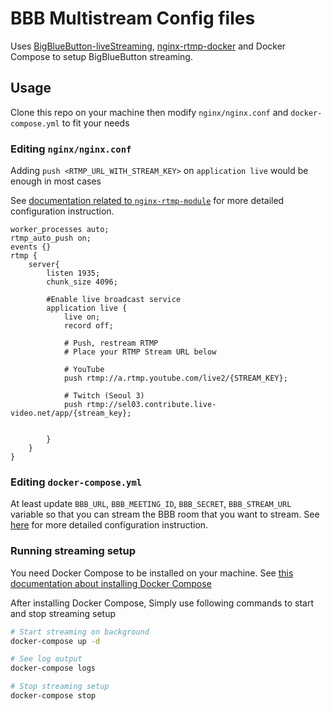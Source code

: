 # BBB Multistream Config files

Uses [BigBlueButton-liveStreaming](https://github.com/aau-zid/BigBlueButton-liveStreaming), [nginx-rtmp-docker](https://github.com/tiangolo/nginx-rtmp-docker) and Docker Compose to setup BigBlueButton streaming.

## Usage

Clone this repo on your machine then modify `nginx/nginx.conf` and `docker-compose.yml` to fit your needs

### Editing `nginx/nginx.conf`

Adding `push <RTMP_URL_WITH_STREAM_KEY>` on `application live` would be enough in most cases

See [documentation related to `nginx-rtmp-module`](https://github.com/arut/nginx-rtmp-module/wiki/Directives) for more detailed configuration instruction.

```
worker_processes auto;
rtmp_auto_push on;
events {}
rtmp {
    server{
        listen 1935;
        chunk_size 4096;

        #Enable live broadcast service
        application live {
            live on;
            record off;

            # Push, restream RTMP
            # Place your RTMP Stream URL below

            # YouTube
            push rtmp://a.rtmp.youtube.com/live2/{STREAM_KEY};

            # Twitch (Seoul 3)
            push rtmp://sel03.contribute.live-video.net/app/{stream_key};


        }
    }
}
```

### Editing `docker-compose.yml`

At least update `BBB_URL`, `BBB_MEETING_ID`, `BBB_SECRET`, `BBB_STREAM_URL` variable so that you can stream the BBB room that you want to stream. See [here](https://github.com/aau-zid/BigBlueButton-liveStreaming) for more detailed configuration instruction.

### Running streaming setup
You need Docker Compose to be installed on your machine. See [this documentation about installing Docker Compose](https://docs.docker.com/compose/install/)

After installing Docker Compose, Simply use following commands to start and stop streaming setup
```bash
# Start streaming on background
docker-compose up -d

# See log output
docker-compose logs

# Stop streaming setup
docker-compose stop
```